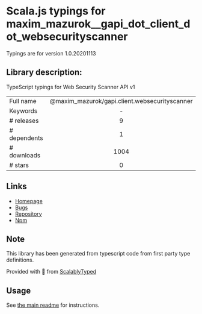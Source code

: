 
# Scala.js typings for maxim_mazurok__gapi_dot_client_dot_websecurityscanner

Typings are for version 1.0.20201113

## Library description:
TypeScript typings for Web Security Scanner API v1

|                    |                 |
| ------------------ | :-------------: |
| Full name          | @maxim_mazurok/gapi.client.websecurityscanner |
| Keywords           | - |
| # releases         | 9 |
| # dependents       | 1 |
| # downloads        | 1004 |
| # stars            | 0 |

## Links
- [Homepage](https://github.com/Maxim-Mazurok/google-api-typings-generator#readme)
- [Bugs](https://github.com/Maxim-Mazurok/google-api-typings-generator/issues)
- [Repository](https://github.com/Maxim-Mazurok/google-api-typings-generator)
- [Npm](https://www.npmjs.com/package/%40maxim_mazurok%2Fgapi.client.websecurityscanner)
    


## Note
This library has been generated from typescript code from first party type definitions.

Provided with :purple_heart: from [ScalablyTyped](https://github.com/oyvindberg/ScalablyTyped)

## Usage
See [the main readme](../../readme.md) for instructions.


